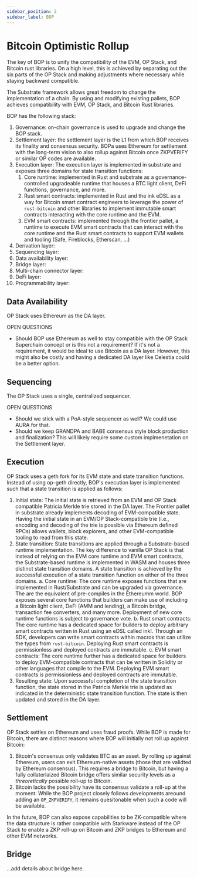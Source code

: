 ```yaml
---
sidebar_position: 2
sidebar_label: BOP
---
```


# Bitcoin Optimistic Rollup

The key of BOP is to unify the compatibility of the EVM, OP Stack, and Bitcoin rust libraries. On a high level, this is achieved by separating out the six parts of the OP Stack and making adjustments where necessary while staying backward compatible.

The Substrate framework allows great freedom to change the implementation of a chain. By using and modifying existing pallets, BOP achieves compatibility with EVM, OP Stack, and Bitcoin Rust libraries.

BOP has the following stack:

1. Governance: on-chain governance is used to upgrade and change the BOP stack.
2. Settlement layer: the settlement layer is the L1 from which BOP receives its finality and consensus security. BOPa uses Ethereum for settlement with the long-term vision to also rollup against Bitcoin once ZKPVERIFY or similar OP codes are available.
3. Execution layer: The execution layer is implemented in substrate and exposes three domains for state transition functions:
    1. Core runtime: implemented in Rust and substrate as a governance-controlled upgradeable runtime that houses a BTC light client, DeFi functions, governance, and more.
    2. Rust smart contracts: implemented in Rust and the ink eDSL as a way for Bitcoin smart contract engineers to leverage the power of `rust-bitcoin` and other libraries to implement immutable smart contracts interacting with the core runtime and the EVM.
    3. EVM smart contracts: implemented through the frontier pallet, a runtime to execute EVM smart contracts that can interact with the core runtime and the Rust smart contracts to support EVM wallets and tooling (Safe, Fireblocks, Etherscan, …)
4. Derivation layer:
5. Sequencing layer:
6. Data availability layer:
7. Bridge layer:
8. Multi-chain connector layer:
9. DeFi layer:
10. Programmability layer:

## Data Availability

OP Stack uses Ethereum as the DA layer.

OPEN QUESTIONS
- Should BOP use Ethereum as well to stay compatible with the OP Stack Superchain concept or is this not a requirement? If it's not a requirement, it would be ideal to use Bitcoin as a DA layer. However, this might also be costly and having a dedicated DA layer like Celestia could be a better option.

## Sequencing

The OP Stack uses a single, centralized sequencer. 

OPEN QUESTIONS
- Should we stick with a PoA-style sequencer as well? We could use AURA for that.
- Should we keep GRANDPA and BABE consensus style block production and finalization? This will likely require some custom implmenetation on the Settlement layer.

## Execution

OP Stack uses a geth fork for its EVM state and state transition functions. Instead of using op-geth directly, BOP's execution layer is implemented such that a state transition is applied as follows:

1. Initial state: The initial state is retrieved from an EVM and OP Stack compatible Patricia Merkle trie stored in the DA layer. The Frontier pallet in substrate already implements decoding of EVM-compatible state. Having the initial state in an EVM/OP Stack-compatible trie (i.e., encoding and decoding of the trie is possible via Ethereum defined RPCs) allows wallets, block explorers, and other EVM-compatible tooling to read from this state.
2. State transition: State transitions are applied through a Substrate-based runtime implementation. The key difference to vanilla OP Stack is that instead of relying on the EVM core runtime and EVM smart contracts, the Substrate-based runtime is implemented in WASM and houses three distinct state transition domains. A state transition is achieved by the successful execution of a state transition function on either of the three domains.
    a. Core runtime: The core runtime exposes functions that are implemented in Rust/Substrate and can be upgraded via governance. The are the equivalent of pre-compiles in the Ethereumm world. BOP exposes several core functions that builders can make use of including a Bitcoin light client, DeFi (AMM and lending), a Bitcoin bridge, transaction fee converters, and many more. Deployment of new core runtime functions is subject to governance vote.
    b. Rust smart contracts: The core runtime has a dedicated space for builders to deploy arbitrary smart contracts written in Rust using an eDSL called ink!. Through an SDK, developers can write smart contracts within macros that can utilize the types from `rust-bitcoin`. Deploying Rust smart contracts is permissionless and deployed contracts are immutable.
    c. EVM smart contracts: The core runtime further has a dedicated space for builders to deploy EVM-compatible contracts that can be written in Solidity or other languages that compile to the EVM. Deploying EVM smart contracts is permissionless and deployed contracts are immutable.
3. Resulting state: Upon successful completion of the state transition function, the state stored in the Patricia Merkle trie is updated as indicated in the deterministic state transition function. The state is then updated and stored in the DA layer.

## Settlement

OP Stack settles on Ethereum and uses fraud proofs. While BOP is made for Bitcoin, there are distinct reasons where BOP will initially not roll up against Bitcoin:

1. Bitcoin's consensus only validates BTC as an asset. By rolling up against Ethereum, users can exit Ethereum-native assets (those that are validted by Ethereum consensus). This requires a bridge to Bitcoin, but having a fully collaterlaized Bitcoin bridge offers similar security levels as a *threoretically* possible roll-up to Bitcoin. 
2. Bitcoin lacks the possibility have its consensus validate a roll-up at the moment. While the BOP project closely follows developments areound adding an `OP_ZKPVERIFY`, it remains quesitonable when such a code will be available.

In the future, BOP can also expose capabilities to be ZK-compatible where the data structure is rather compatible with Starkware instead of the OP Stack to enable a ZKP roll-up on Bitcoin and ZKP bridges to Ethereum and other EVM networks.

## Bridge

...add details about bridge here.


